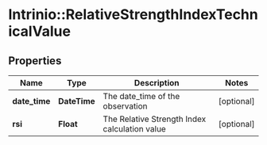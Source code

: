 # Intrinio::RelativeStrengthIndexTechnicalValue

## Properties
Name | Type | Description | Notes
------------ | ------------- | ------------- | -------------
**date_time** | **DateTime** | The date_time of the observation | [optional] 
**rsi** | **Float** | The Relative Strength Index calculation value | [optional] 


